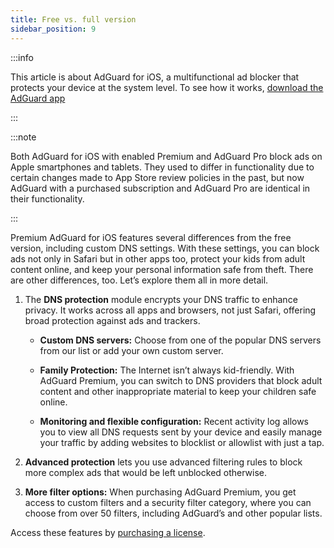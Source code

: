 ```yaml
---
title: Free vs. full version
sidebar_position: 9
---
```


:::info

This article is about AdGuard for iOS, a multifunctional ad blocker that protects your device at the system level. To see how it works, [download the AdGuard app](https://agrd.io/download-kb-adblock)

:::

:::note

Both AdGuard for iOS with enabled Premium and AdGuard Pro block ads on Apple smartphones and tablets. They used to differ in functionality due to certain changes made to App Store review policies in the past, but now AdGuard with a purchased subscription and AdGuard Pro are identical in their functionality.

:::

Premium AdGuard for iOS features several differences from the free version, including custom DNS settings. With these settings, you can block ads not only in Safari but in other apps too, protect your kids from adult content online, and keep your personal information safe from theft. There are other differences, too. Let’s explore them all in more detail.

1. The **DNS protection** module encrypts your DNS traffic to enhance privacy. It works across all apps and browsers, not just Safari, offering broad protection against ads and trackers.

    - **Custom DNS servers:** Choose from one of the popular DNS servers from our list or add your own custom server.

    - **Family Protection:** The Internet isn’t always kid-friendly. With AdGuard Premium, you can switch to DNS providers that block adult content and other inappropriate material to keep your children safe online.

    - **Monitoring and flexible configuration:** Recent activity log allows you to view all DNS requests sent by your device and easily manage your traffic by adding websites to blocklist or allowlist with just a tap.

2. **Advanced protection** lets you use advanced filtering rules to block more complex ads that would be left unblocked otherwise.

3. **More filter options:** When purchasing AdGuard Premium, you get access to custom filters and a security filter category, where you can choose from over 50 filters, including AdGuard’s and other popular lists.

Access these features by [purchasing a license](https://adguard.com/license.html).
